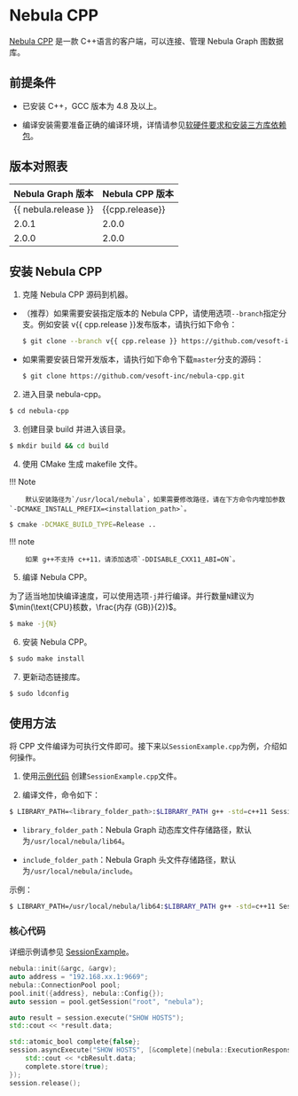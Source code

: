 # Nebula CPP

[Nebula CPP](https://github.com/vesoft-inc/nebula-cpp/tree/{{cpp.branch}}) 是一款 C++语言的客户端，可以连接、管理 Nebula Graph 图数据库。

## 前提条件

- 已安装 C++，GCC 版本为 4.8 及以上。

- 编译安装需要准备正确的编译环境，详情请参见[软硬件要求和安装三方库依赖包](../4.deployment-and-installation/1.resource-preparations.md)。

## 版本对照表

|Nebula Graph 版本|Nebula CPP 版本|
|:---|:---|
|{{ nebula.release }}|{{cpp.release}}|
|2.0.1|2.0.0|
|2.0.0|2.0.0|

## 安装 Nebula CPP

1. 克隆 Nebula CPP 源码到机器。

  - （推荐）如果需要安装指定版本的 Nebula CPP，请使用选项`--branch`指定分支。例如安装 v{{ cpp.release }}发布版本，请执行如下命令：

    ```bash
    $ git clone --branch v{{ cpp.release }} https://github.com/vesoft-inc/nebula-cpp.git
    ```

  - 如果需要安装日常开发版本，请执行如下命令下载`master`分支的源码：

    ```bash
    $ git clone https://github.com/vesoft-inc/nebula-cpp.git
    ```

2. 进入目录 nebula-cpp。

  ```bash
  $ cd nebula-cpp
  ```

3. 创建目录 build 并进入该目录。

  ```bash
  $ mkdir build && cd build
  ```

4. 使用 CMake 生成 makefile 文件。

  !!! Note

        默认安装路径为`/usr/local/nebula`，如果需要修改路径，请在下方命令内增加参数 `-DCMAKE_INSTALL_PREFIX=<installation_path>`。

  ```bash
  $ cmake -DCMAKE_BUILD_TYPE=Release ..
  ```

  !!! note

        如果 g++不支持 c++11，请添加选项`-DDISABLE_CXX11_ABI=ON`。

5. 编译 Nebula CPP。  

  为了适当地加快编译速度，可以使用选项`-j`并行编译。并行数量`N`建议为$\min(\text{CPU}核数，\frac{内存 (GB)}{2})$。

  ```bash
  $ make -j{N}
  ```

6. 安装 Nebula CPP。

  ```bash
  $ sudo make install
  ```

7. 更新动态链接库。

  ```bash
  $ sudo ldconfig
  ```

## 使用方法

将 CPP 文件编译为可执行文件即可。接下来以`SessionExample.cpp`为例，介绍如何操作。

1. 使用[示例代码](https://github.com/vesoft-inc/nebula-cpp/blob/master/examples/SessionExample.cpp) 创建`SessionExample.cpp`文件。

2. 编译文件，命令如下：

  ```bash
  $ LIBRARY_PATH=<library_folder_path>:$LIBRARY_PATH g++ -std=c++11 SessionExample.cpp -I<include_folder_path> -lnebula_graph_client -o session_example
  ```

  - `library_folder_path`：Nebula Graph 动态库文件存储路径，默认为`/usr/local/nebula/lib64`。

  - `include_folder_path`：Nebula Graph 头文件存储路径，默认为`/usr/local/nebula/include`。

  示例：

  ```bash
  $ LIBRARY_PATH=/usr/local/nebula/lib64:$LIBRARY_PATH g++ -std=c++11 SessionExample.cpp -I/usr/local/nebula/include -lnebula_graph_client -o session_example
  ```

### 核心代码

详细示例请参见 [SessionExample](https://github.com/vesoft-inc/nebula-cpp/blob/master/examples/SessionExample.cpp)。

```C++
nebula::init(&argc, &argv);
auto address = "192.168.xx.1:9669";
nebula::ConnectionPool pool;
pool.init({address}, nebula::Config{});
auto session = pool.getSession("root", "nebula");

auto result = session.execute("SHOW HOSTS");
std::cout << *result.data;

std::atomic_bool complete{false};
session.asyncExecute("SHOW HOSTS", [&complete](nebula::ExecutionResponse&& cbResult) {
    std::cout << *cbResult.data;
    complete.store(true);
});
session.release();
```
